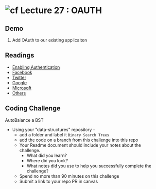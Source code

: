 ![cf](http://i.imgur.com/7v5ASc8.png) Lecture 27 : OAUTH
=====================================

## Demo
1. Add OAuth to our existing applicaiton

## Readings
- [Enabling Authentication](https://docs.microsoft.com/en-us/aspnet/core/security/authentication/social/)
- [Facebook](https://docs.microsoft.com/en-us/aspnet/core/security/authentication/social/facebook-logins?tabs=aspnetcore2x)
- [Twitter](https://docs.microsoft.com/en-us/aspnet/core/security/authentication/social/twitter-logins?tabs=aspnetcore2x)
- [Google](https://docs.microsoft.com/en-us/aspnet/core/security/authentication/social/google-logins?tabs=aspnetcore2x)
- [Microsoft](https://docs.microsoft.com/en-us/aspnet/core/security/authentication/social/microsoft-logins?tabs=aspnetcore2x)
- [Others](https://docs.microsoft.com/en-us/aspnet/core/security/authentication/social/other-logins)


## Coding Challenge
AutoBalance a BST

- Using your "data-structures" repository -
  - add a folder and label it `Binary Search Trees`
  - add the code on a branch from this challenge into this repo
  - Your Readme document should include your notes about the challenge.
	- What did you learn?
	- Where did you look?
	- What notes did you use to help you successfully complete the challenge?
  - Spend no more than 90 minutes on this challenge
  - Submit a link to your repo PR in canvas